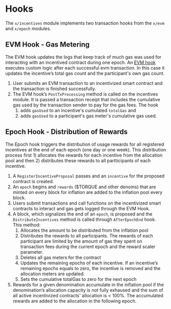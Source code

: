 <!--
order: 5
-->

# Hooks

The `x/incentives` module implements two transaction hooks from the `x/evm` and `x/epoch` modules.

## EVM Hook - Gas Metering

The EVM hook updates the logs that keep track of much gas was used for interacting with an incentived contract during one epoch. An [EVM hook](https://evmos.dev/modules/evm/06_hooks.html) executes custom logic after each successful evm transaction. In this case it updates the incentive’s total gas count and the participant's own gas count.

1. User submits an EVM transaction to an incentivized smart contract and the transaction is finished successfully.
2. The EVM hook’s `PostTxProcessing` method is called on the incentives module. It is passed a transaction receipt that includes the cumulative gas used by the transaction sender to pay for the gas fees. The hook
    1. adds `gasUsed` to an incentive's cumulated `totalGas` and
    2. adds `gasUsed` to a participant's gas meter's cumulative gas used.

## Epoch Hook - Distribution of Rewards

The Epoch hook triggers the distribution of usage rewards for all registered incentives at the end of each epoch (one day or one week). This distribution process first 1) allocates the rewards for each incentive from the allocation pool and then 2) distributes these rewards to all partticipants of each incentive.

1. A `RegisterIncentiveProposal` passes and an `incentive` for the proposed contract is created.
2. An `epoch` begins and `rewards` ($TORQUE and other denoms) that are minted on every block for inflation are added to the inflation pool every block.
3. Users submit transactions and call functions on the incentivized smart contracts to interact and gas gets logged through the EVM Hook.
4. A block, which signalizes the end of an `epoch`, is proposed and the `DistributeIncentives` method is called through `AfterEpochEnd` hook. This method:
    1. Allocates the amount to be distributed from the inflation pool
    2. Distributes the rewards to all participants. The rewards of each participant are limited by the amount of gas they spent on transaction fees during the current epoch and the reward scaler parameter.
    3. Deletes all gas meters for the contract
    4. Updates the remaining epochs of each incentive. If an incentive’s remaining epochs equals to zero, the incentive is removed and the allocation meters are updated.
    5. Sets the cumulative totalGas to zero for the next epoch
5. Rewards for a given denomination accumulate in the inflation pool if the denomination’s allocation capacity is not fully exhaused and the sum of all active incentivized contracts' allocation is < 100%. The accumulated rewards are added to the allocation in the following epoch.
